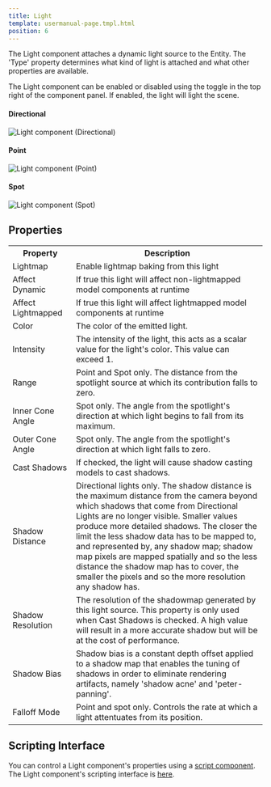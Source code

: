 ```yaml
---
title: Light
template: usermanual-page.tmpl.html
position: 6
---
```


The Light component attaches a dynamic light source to the Entity. The 'Type' property determines what kind of light is attached and what other properties are available.

The Light component can be enabled or disabled using the toggle in the top right of the component panel. If enabled, the light will light the scene.

#### Directional
![Light component (Directional)][1]
#### Point
![Light component (Point)][2]
#### Spot
![Light component (Spot)][3]

## Properties

<table class="table table-striped">
    <tr><th>Property</th><th style="width: 75%;">Description</th></tr>
    <tr><td>Lightmap</td><td>Enable lightmap baking from this light</td></tr>
    <tr><td>Affect Dynamic</td><td>If true this light will affect non-lightmapped model components at runtime</td></tr>
    <tr><td>Affect Lightmapped</td><td>If true this light will affect lightmapped model components at runtime</td></tr>
    <tr><td>Color</td><td>The color of the emitted light.</td></tr>
    <tr><td>Intensity</td><td>The intensity of the light, this acts as a scalar value for the light's color. This value can exceed 1.</td></tr>
    <tr><td>Range</td><td>Point and Spot only. The distance from the spotlight source at which its contribution falls to zero.</td></tr>
    <tr><td>Inner Cone Angle</td><td>Spot only. The angle from the spotlight's direction at which light begins to fall from its maximum.</td></tr>
    <tr><td>Outer Cone Angle</td><td>Spot only. The angle from the spotlight's direction at which light falls to zero.</td></tr>
    <tr><td>Cast Shadows</td><td>If checked, the light will cause shadow casting models to cast shadows.</td></tr>
    <tr><td>Shadow Distance</td><td>Directional lights only. The shadow distance is the maximum distance from the camera beyond which shadows that come from Directional Lights are no longer visible. Smaller values produce more detailed shadows. The closer the limit the less shadow data has to be mapped to, and represented by, any shadow map; shadow map pixels are mapped spatially and so the less distance the shadow map has to cover, the smaller the pixels and so the more resolution any shadow has.</td></tr>
    <tr><td>Shadow Resolution</td><td>The resolution of the shadowmap generated by this light source. This property is only used when Cast Shadows is checked. A high value will result in a more accurate shadow but will be at the cost of performance.</td></tr>
    <tr><td>Shadow Bias</td><td>Shadow bias is a constant depth offset applied to a shadow map that enables the tuning of shadows in order to eliminate rendering artifacts, namely 'shadow acne' and 'peter-panning'.</td></tr>
    <tr><td>Falloff Mode</td><td>Point and spot only. Controls the rate at which a light attentuates from its position.</td></tr>
</table>

## Scripting Interface

You can control a Light component's properties using a [script component][4]. The Light component's scripting interface is [here][5].

[1]: /images/user-manual/scenes/components/component-light-directional.jpg
[2]: /images/user-manual/scenes/components/component-light-point.jpg
[3]: /images/user-manual/scenes/components/component-light-spot.jpg
[4]: /user-manual/packs/components/script
[5]: /engine/api/stable/symbols/pc.LightComponent.html
